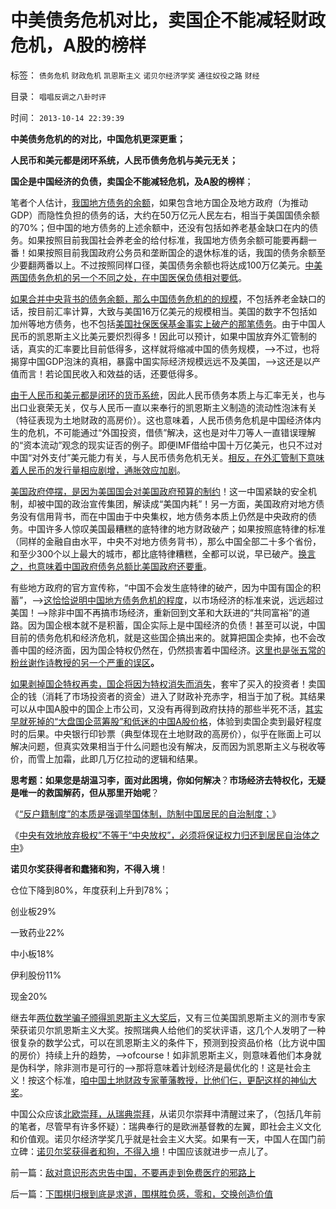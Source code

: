 # 中美债务危机对比，卖国企不能减轻财政危机，A股的榜样

标签： `债务危机` `财政危机` `凯恩斯主义` `诺贝尔经济学奖` `通往奴役之路` `财经` 

目录： `唱唱反调之八卦时评`

时间： `2013-10-14 22:39:39`

**中美债务危机的的对比，中国危机更深更重；**

**人民币和美元都是闭环系统，人民币债务危机与美元无关；**

**国企是中国经济的负债，卖国企不能减轻危机，及A股的榜样**；

笔者个人估计，[我国地方债务的余额](../../../2013/7/29/地方债务危机当头，反思“共识”的几派主流经济学.md)，如果包含地方国企及地方政府（为推动GDP）而隐性负担的债务的话，大约在50万亿元人民左右，相当于美国国债余额的70%；但中国的地方债务的上述余额中，还没有包括如养老基金缺口在内的债务。如果按照目前我国社会养老金的给付标准，我国地方债务余额可能要再翻一番！如果按照目前我国政府公务员和垄断国企的退休标准的话，我国的债务余额至少要翻两番以上。不过按照同样口径，美国债务余额也将达成100万亿美元。[中美两国债务危机的另一个不同之处，在中国医保负债相对要低](../../../2009/7/30/中美养老金保障在财政上的破产.md)。

[如果合并中央背书的债务余额，那么中国债务危机的的规模](../../../2013/10/11/“中央有效放弃集权”不等于“中央放权”，居民自治是中国的刚性需求.md)，不包括养老金缺口的话，按目前汇率计算，大致与美国16万亿美元的规模相当。美国的数字不包括如加州等地方债务，也不包括[美国社保医保基金事实上破产的那笔债务](../../../2011/8/23/全球终于走在《通往奴役之路》上.md)。由于中国人民币的凯恩斯主义比美元要炽烈得多！因此可以预计，如果中国放弃外汇管制的话，真实的汇率要比目前低得多，这样就将缩减中国的债务规模，——>不过，也将揭穿中国GDP泡沫的真相，暴露中国实际经济规模远远不及美国，——>这还是以产值而言！若论国民收入和效益的话，还要低得多。

[由于人民币和美元都是闭环的货币系统](../../../2013/4/22/太平洋涨潮，会影响太湖的水位吗？货币的闭环经济系统.md)，因此人民币债务本质上与汇率无关，也与出口业衰荣无关，仅与人民币一直以来奉行的凯恩斯主义制造的流动性泡沫有关（特征表现为土地财政的高房价）。这也意味着，人民币债务危机是中国经济体内生的危机，不可能通过“外国投资，借债”解决，这也是对牛刀等人一直错误理解的“资本流动”观念的现实证否的例子。即便IMF借给中国十万亿美元，也只不过对中国“对外支付”美元能力有关，与人民币债务危机无关。[相反，在外汇管制下意味着人民币的发行量相应剧增，通胀效应加剧](../../../2012/9/12/“内税”不是内需，废除关税将拉动内需.md)。

[美国政府停摆，是因为美国国会对美国政府预算的制约](../../../2012/4/26/民主不是为了选举政府，议会的目的是审核税收.md)！这一中国紧缺的安全机制，却被中国的政治宣传集团，解读成“美国内耗”！另一方面，美国政府对地方债务没有信用背书，而在中国由于中央集权，地方债务本质上仍然是中央政府的债务。中国许多人惊叹美国最糟糕的底特律的地方财政破产；如果按照底特律的标准（同样的金融自由水平，中央不对地方债务背书），那么中国全部二十多个省份，和至少300个以上最大的城市，都比底特律糟糕，全都可以说，早已破产。[换言之，也意味着中国政府债务总额比美国政府还要重](../../../2011/10/24/中央担保的地方债相当于税收，李嘉图等效将被国人熟知.md)。

有些地方政府的官方宣传称，“中国不会发生底特律的破产，因为中国有国企的积蓄”，——>[这恰恰说明中国地方债务危机的程度](../../../2013/9/8/中国没有破产法和联邦制，缺乏阻止债务危机扩散的防火墙.md)，以市场经济的标准来说，远远超过美国！——>除非中国不再搞市场经济，重新回到文革和大跃进的“共同富裕”的道路。因为国企根本就不是积蓄，国企实际上是中国经济的负债！甚至可以说，中国目前的债务危机和经济危机，就是这些国企搞出来的。就算把国企卖掉，也不会改善中国的经济面，因为国企特权仍然在，仍然损害着中国经济。[这里也是张五常的粉丝谢作诗教授的另一个严重的误区](../../../2011/7/21/经济学的良心就是据理力争Vs第一流的猪狗.md)**。**

[如果剥掉国企特权再卖，国企将因为特权消失而消失](../../../2013/4/24/国企不能卖！国企不应上市！国企改革重蹈苏联和俄国覆辙；.md)，套牢了买入的投资者！卖国企的钱（消耗了市场投资者的资金）进入了财政补充赤字，相当于加了税。其结果可以从中国A股中的国企上市公司，又没有再得到政府扶持的那些半死不活，[其实早就死掉的“大盘国企蓝筹股”和低迷的中国A股价格](../../../2012/11/21/为什么证监会折腾“机构化”导致大熊市？.md)，体验到卖国企卖到最好程度时的后果。中央银行印钞票（典型体现在土地财政的高房价），似乎在账面上可以解决问题，但真实效果相当于什么问题也没有解决，反而因为凯恩斯主义与税收等价，而雪上加霜，此即几万亿拉动的逻辑和结果。

**思考题：如果您是胡温习李，面对此困境，你如何解决**？**市场经济去特权化，无疑是唯一的救国解药，但从那里开始呢**？

《[“反户籍制度”的本质是强调举国体制，防制中国居民的自治制度；](../../../2013/10/9/南方系是反户籍制度的大本营，也是民粹的大本营.md)》

《[中央有效地放弃极权”不等于“中央放权”，必须将保证权力归还到居民自治体之中](../../../2013/10/11/“中央有效放弃集权”不等于“中央放权”，居民自治是中国的刚性需求.md)》

**诺贝尔奖获得者和蠢猪和狗，不得入境**！

仓位下降到80%，年度获利上升到78%；

创业板29%

一致药业22%

中小板18%

伊利股份11%

现金20%

继去年[两位数学骗子颁得凯恩斯主义大奖后](../../../2012/10/16/又有两名数学骗子被嘉奖，诺贝尔奖终将声名狼籍.md)，又有三位美国凯恩斯主义的测市专家荣获诺贝尔凯恩斯主义大奖。按照瑞典人给他们的奖状评语，这几个人发明了一种很复杂的数学公式，可以在凯恩斯主义的条件下，预测到投资品价格（比方说中国的房价）持续上升的趋势，——>ofcourse！如非凯恩斯主义，则意味着他们本身就是伪科学，除非测市是可行的——>那将意味着计划经济是最优化的！这是社会主义！按这个标准，[咱中国土地财政专家董藩教授，比他们仨，更配这样的神仙大奖](../../../2013/9/27/董藩教授的反证了社会主义荒谬绝伦，可能证明了他是大英雄.md)。

中国公众应该[北欧崇拜，从瑞典崇拜](../../../2011/6/26/成功的北欧模式根本不存在.md)，从诺贝尔崇拜中清醒过来了，（包括几年前的笔者，尽管早有许多怀疑）：瑞典奉行的是欧洲基督教的左翼，即社会主义文化和价值观。诺贝尔经济学奖几乎就是社会主义大奖。如果有一天，中国人在国门前立碑：[诺贝尔奖获得者和狗，不得入境](../../../2011/6/26/诺贝尔经济学奖是利益中立的吗？.md)！中国应该就进步一点儿了。



前一篇：[敌对意识形态忠告中国，不要再走到免费医疗的邪路上](../../../2013/10/14/敌对意识形态忠告中国，不要再走到免费医疗的邪路上.md)

后一篇：[下围棋归根到底是求道，围棋胜负感，零和，交换创造价值](../../../2013/10/15/下围棋归根到底是求道，围棋胜负感，零和，交换创造价值.md)